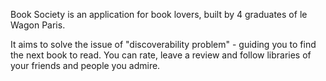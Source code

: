 Book Society is an application for book lovers, built by 4 graduates of le Wagon Paris.

It aims to solve the issue of "discoverability problem" - guiding you to find the next book to read.
You can rate, leave a review and follow libraries of your friends and people you admire.

